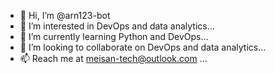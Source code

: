 - 👋 Hi, I’m @arn123-bot
- 👀 I’m interested in DevOps and data analytics...
- 🌱 I’m currently learning Python and DevOps...
- 💞️ I’m looking to collaborate on DevOps and data analytics...
- 📫 Reach me at meisan-tech@outlook.com ...

<!---
arn123-bot/arn123-bot is a ✨ special ✨ repository because its `README.md` (this file) appears on your GitHub profile.
You can click the Preview link to take a look at your changes.
--->
